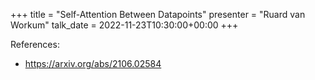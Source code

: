 +++
title = "Self-Attention Between Datapoints"
presenter = "Ruard van Workum"
talk_date = 2022-11-23T10:30:00+00:00
+++

References:
- <https://arxiv.org/abs/2106.02584>
